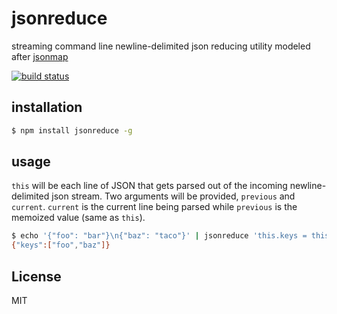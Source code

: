 # jsonreduce

streaming command line newline-delimited json reducing utility modeled after [jsonmap](https://www.npmjs.com/package/jsonmap)

[![build status](http://img.shields.io/travis/timhudson/jsonreduce.svg?style=flat)](http://travis-ci.org/timhudson/jsonreduce)

## installation

``` bash
$ npm install jsonreduce -g
```

## usage

`this` will be each line of JSON that gets parsed out of the incoming newline-delimited json stream. Two arguments will be provided, `previous` and `current`. `current` is the current line being parsed while `previous` is the memoized value (same as `this`).

``` bash
$ echo '{"foo": "bar"}\n{"baz": "taco"}' | jsonreduce 'this.keys = this.keys.concat(Object.keys(current))' --memo '{"keys": []}'
{"keys":["foo","baz"]}
```

## License

MIT
